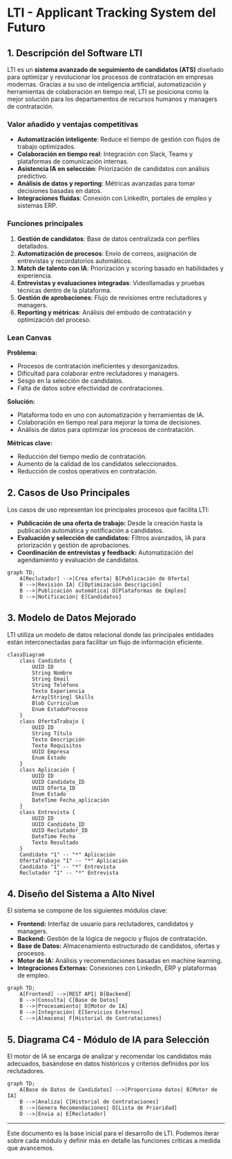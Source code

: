 # LTI - Applicant Tracking System del Futuro

## 1. Descripción del Software LTI
LTI es un **sistema avanzado de seguimiento de candidatos (ATS)** diseñado para optimizar y revolucionar los procesos de contratación en empresas modernas. Gracias a su uso de inteligencia artificial, automatización y herramientas de colaboración en tiempo real, LTI se posiciona como la mejor solución para los departamentos de recursos humanos y managers de contratación.

### **Valor añadido y ventajas competitivas**
- **Automatización inteligente**: Reduce el tiempo de gestión con flujos de trabajo optimizados.
- **Colaboración en tiempo real**: Integración con Slack, Teams y plataformas de comunicación internas.
- **Asistencia IA en selección**: Priorización de candidatos con análisis predictivo.
- **Análisis de datos y reporting**: Métricas avanzadas para tomar decisiones basadas en datos.
- **Integraciones fluidas**: Conexión con LinkedIn, portales de empleo y sistemas ERP.

### **Funciones principales**
1. **Gestión de candidatos**: Base de datos centralizada con perfiles detallados.
2. **Automatización de procesos**: Envío de correos, asignación de entrevistas y recordatorios automáticos.
3. **Match de talento con IA**: Priorización y scoring basado en habilidades y experiencia.
4. **Entrevistas y evaluaciones integradas**: Videollamadas y pruebas técnicas dentro de la plataforma.
5. **Gestión de aprobaciones**: Flujo de revisiones entre reclutadores y managers.
6. **Reporting y métricas**: Análisis del embudo de contratación y optimización del proceso.

### **Lean Canvas**
**Problema:**
- Procesos de contratación ineficientes y desorganizados.
- Dificultad para colaborar entre reclutadores y managers.
- Sesgo en la selección de candidatos.
- Falta de datos sobre efectividad de contrataciones.

**Solución:**
- Plataforma todo en uno con automatización y herramientas de IA.
- Colaboración en tiempo real para mejorar la toma de decisiones.
- Análisis de datos para optimizar los procesos de contratación.

**Métricas clave:**
- Reducción del tiempo medio de contratación.
- Aumento de la calidad de los candidatos seleccionados.
- Reducción de costos operativos en contratación.

## 2. Casos de Uso Principales

Los casos de uso representan los principales procesos que facilita LTI:

- **Publicación de una oferta de trabajo:** Desde la creación hasta la publicación automática y notificación a candidatos.
- **Evaluación y selección de candidatos:** Filtros avanzados, IA para priorización y gestión de aprobaciones.
- **Coordinación de entrevistas y feedback:** Automatización del agendamiento y evaluación de candidatos.

```mermaid
graph TD;
    A[Reclutador] -->|Crea oferta| B[Publicación de Oferta]
    B -->|Revisión IA| C[Optimización Descripción]
    B -->|Publicación automática| D[Plataformas de Empleo]
    D -->|Notificación| E[Candidatos]
```

## 3. Modelo de Datos Mejorado

LTI utiliza un modelo de datos relacional donde las principales entidades están interconectadas para facilitar un flujo de información eficiente.

```mermaid
classDiagram
    class Candidato {
        UUID ID
        String Nombre
        String Email
        String Teléfono
        Texto Experiencia
        Array[String] Skills
        Blob Currículum
        Enum EstadoProceso
    }
    class OfertaTrabajo {
        UUID ID
        String Título
        Texto Descripción
        Texto Requisitos
        UUID Empresa
        Enum Estado
    }
    class Aplicación {
        UUID ID
        UUID Candidato_ID
        UUID Oferta_ID
        Enum Estado
        DateTime Fecha_aplicación
    }
    class Entrevista {
        UUID ID
        UUID Candidato_ID
        UUID Reclutador_ID
        DateTime Fecha
        Texto Resultado
    }
    Candidato "1" -- "*" Aplicación
    OfertaTrabajo "1" -- "*" Aplicación
    Candidato "1" -- "*" Entrevista
    Reclutador "1" -- "*" Entrevista
```

## 4. Diseño del Sistema a Alto Nivel

El sistema se compone de los siguientes módulos clave:

- **Frontend:** Interfaz de usuario para reclutadores, candidatos y managers.
- **Backend:** Gestión de la lógica de negocio y flujos de contratación.
- **Base de Datos:** Almacenamiento estructurado de candidatos, ofertas y procesos.
- **Motor de IA:** Análisis y recomendaciones basadas en machine learning.
- **Integraciones Externas:** Conexiones con LinkedIn, ERP y plataformas de empleo.

```mermaid
graph TD;
    A[Frontend] -->|REST API| B[Backend]
    B -->|Consulta| C[Base de Datos]
    B -->|Procesamiento| D[Motor de IA]
    B -->|Integración| E[Servicios Externos]
    C -->|Almacena| F[Historial de Contrataciones]
```

## 5. Diagrama C4 - Módulo de IA para Selección

El motor de IA se encarga de analizar y recomendar los candidatos más adecuados, basándose en datos históricos y criterios definidos por los reclutadores.

```mermaid
graph TD;
    A[Base de Datos de Candidatos] -->|Proporciona datos| B[Motor de IA]
    B -->|Analiza| C[Historial de Contrataciones]
    B -->|Genera Recomendaciones| D[Lista de Prioridad]
    D -->|Envia a| E[Reclutador]
```

---

Este documento es la base inicial para el desarrollo de LTI. Podemos iterar sobre cada módulo y definir más en detalle las funciones críticas a medida que avancemos.

